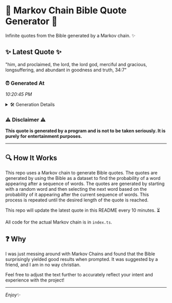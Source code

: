 # 📖 Markov Chain Bible Quote Generator 📖

Infinite quotes from the Bible generated by a Markov chain. ✨

## ✨ Latest Quote ✨
"him, and proclaimed, the lord, the lord god, merciful and gracious, longsuffering, and abundant in goodness and truth, 34:7"

### ⏰ Generated At
*10:20:45 PM*

<details>
    <summary>🛠️ Generation Details</summary>
    <p>
        <strong>🌱 Seed:</strong> him,<br>
        <strong>🔄 Iterations:</strong> 18<br>
        <strong>📜 Context History:</strong><br>[ him, ]: and<br>[ him,, and ]: proclaimed,<br>[ him,, and, proclaimed, ]: the<br>[ him,, and, proclaimed,, the ]: lord,<br>[ him,, and, proclaimed,, the, lord, ]: the<br>[ him,, and, proclaimed,, the, lord,, the ]: lord<br>[ and, proclaimed,, the, lord,, the, lord ]: god,<br>[ proclaimed,, the, lord,, the, lord, god, ]: merciful<br>[ the, lord,, the, lord, god,, merciful ]: and<br>[ lord,, the, lord, god,, merciful, and ]: gracious,<br>[ the, lord, god,, merciful, and, gracious, ]: longsuffering,<br>[ lord, god,, merciful, and, gracious,, longsuffering, ]: and<br>[ god,, merciful, and, gracious,, longsuffering,, and ]: abundant<br>[ merciful, and, gracious,, longsuffering,, and, abundant ]: in<br>[ and, gracious,, longsuffering,, and, abundant, in ]: goodness<br>[ gracious,, longsuffering,, and, abundant, in, goodness ]: and<br>[ longsuffering,, and, abundant, in, goodness, and ]: truth,<br>[ and, abundant, in, goodness, and, truth, ]: 34:7<br>
    </p>
</details>

### ⚠️ Disclaimer ⚠️
**This quote is generated by a program and is not to be taken seriously. It is purely for entertainment purposes.**

---

## 🔍 How It Works

This repo uses a Markov chain to generate Bible quotes. The quotes are generated by using the Bible as a dataset to find the probability of a word appearing after a sequence of words. The quotes are generated by starting with a random word and then selecting the next word based on the probability of it appearing after the current sequence of words. This process is repeated until the desired length of the quote is reached.

This repo will update the latest quote in this README every 10 minutes. ⏳

All code for the actual Markov chain is in `index.ts`.

## ❓ Why

I was just messing around with Markov Chains and found that the Bible surprisingly yielded good results when prompted. 
It was suggested by a friend, and I am in no way christian.

Feel free to adjust the text further to accurately reflect your intent and experience with the project!

---

*Enjoy*✨

